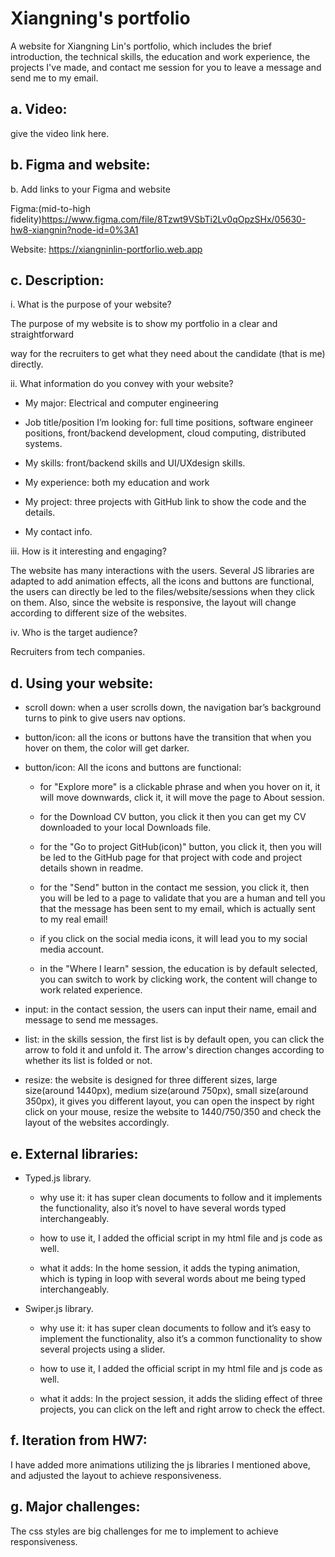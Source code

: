 # Xiangning's portfolio

A website for Xiangning Lin's portfolio, which includes the brief introduction, the technical skills, the education and work experience, the projects I've made, and contact me session for you to leave a message and send me to my email.

## a. Video:

give the video link here.

## b. Figma and website:

b. Add links to your Figma and website

Figma:(mid-to-high fidelity)https://www.figma.com/file/8Tzwt9VSbTi2Lv0qOpzSHx/05630-hw8-xiangnin?node-id=0%3A1

Website: https://xiangninlin-portforlio.web.app

## c. Description:

i. What is the purpose of your website?

The purpose of my website is to show my portfolio in a clear and straightforward

way for the recruiters to get what they need about the candidate (that is me) directly.

ii. What information do you convey with your website?

- My major: Electrical and computer engineering

- Job title/position I’m looking for: full time positions, software engineer positions, front/backend development, cloud computing, distributed systems.

- My skills: front/backend skills and UI/UXdesign skills.

- My experience: both my education and work

- My project: three projects with GitHub link to show the code and the details.

- My contact info.

iii. How is it interesting and engaging?

The website has many interactions with the users. Several JS libraries are adapted to add animation effects, all the icons and buttons are functional, the users can directly be led to the files/website/sessions when they click on them. Also, since the website is responsive, the layout will change according to different size of the websites.

iv. Who is the target audience?

Recruiters from tech companies.

## d. Using your website:

- scroll down: when a user scrolls down, the navigation bar’s background turns to pink to give users nav options.

- button/icon: all the icons or buttons have the transition that when you hover on them, the color will get darker.

- button/icon: All the icons and buttons are functional:

  - for "Explore more" is a clickable phrase and when you hover on it, it will move downwards, click it, it will move the page to About session.

  * for the Download CV button, you click it then you can get my CV downloaded to your local Downloads file.

  * for the "Go to project GitHub(icon)" button, you click it, then you will be led to the GitHub page for that project with code and project details shown in readme.

  * for the "Send" button in the contact me session, you click it, then you will be led to a page to validate that you are a human and tell you that the message has been sent to my email, which is actually sent to my real email!

  - if you click on the social media icons, it will lead you to my social media account.

  - in the "Where I learn" session, the education is by default selected, you can switch to work by clicking work, the content will change to work related experience.

- input: in the contact session, the users can input their name, email and message to send me messages.

- list: in the skills session, the first list is by default open, you can click the arrow to fold it and unfold it. The arrow's direction changes according to whether its list is folded or not.

- resize: the website is designed for three different sizes, large size(around 1440px), medium size(around 750px), small size(around 350px), it gives you different layout, you can open the inspect by right click on your mouse, resize the website to 1440/750/350 and check the layout of the websites accordingly.

## e. External libraries:

- Typed.js library.

  - why use it: it has super clean documents to follow and it implements the functionality, also it’s novel to have several words typed interchangeably.

  - how to use it, I added the official script in my html file and js code as well.

  - what it adds: In the home session, it adds the typing animation, which is typing in loop with several words about me being typed interchangeably.

- Swiper.js library.

  - why use it: it has super clean documents to follow and it’s easy to implement the functionality, also it’s a common functionality to show several projects using a slider.

  - how to use it, I added the official script in my html file and js code as well.

  - what it adds: In the project session, it adds the sliding effect of three projects, you can click on the left and right arrow to check the effect.

## f. Iteration from HW7:

I have added more animations utilizing the js libraries I mentioned above, and adjusted the layout to achieve responsiveness.

## g. Major challenges:

The css styles are big challenges for me to implement to achieve responsiveness.

